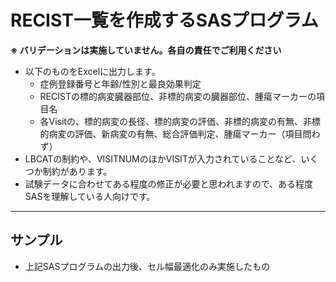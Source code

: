 # RECIST一覧を作成するSASプログラム
**※ バリデーションは実施していません。各自の責任でご利用ください**
- 以下のものをExcelに出力します。
  - 症例登録番号と年齢/性別と最良効果判定
  - RECISTの標的病変臓器部位、非標的病変の臓器部位、腫瘍マーカーの項目名
  - 各Visitの、標的病変の長径、標的病変の評価、非標的病変の有無、非標的病変の評価、新病変の有無、総合評価判定、腫瘍マーカー（項目問わず）
- LBCATの制約や、VISITNUMのほかVISITが入力されていることなど、いくつか制約があります。
- 試験データに合わせてある程度の修正が必要と思われますので、ある程度SASを理解している人向けです。
------
## サンプル
- 上記SASプログラムの出力後、セル幅最適化のみ実施したもの
